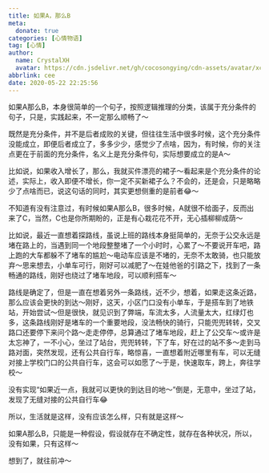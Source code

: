 ```yaml
---
title: 如果A，那么B
meta:
  donate: true
categories: [心情物语]
tag: [心情]
author:
  name: CrystalXH
  avatar: https://cdn.jsdelivr.net/gh/cocosongying/cdn-assets/avatar/xcf.jpg
abbrlink: cee
date: 2020-05-22 22:25:56
---
```


如果A那么B，本身很简单的一个句子，按照逻辑推理的分类，该属于充分条件的句子，只是，实践起来，不一定那么顺畅了～

<!-- more -->

既然是充分条件，并不是后者成败的关键，但往往生活中很多时候，这个充分条件没能成立，即便后者成立了，多多少少，感觉少了点啥，因为，有时候，你的关注点更在于前面的充分条件，名义上是充分条件句，实际想要成立的是A～

比如说，如果收入增长了，那么，我就买件漂亮的裙子～看起来是个充分条件的论述，实际上，收入即便不增长，你一定不买新裙子么？不会的，还是会，只是略略少了点啥而已，说这句话的同时，其实更想侧重的是前者😂～

不知道有没有注意过，有时候如果A那么B，很多时候，A就很不给面子，反而出来了C，当然，C也是你所期盼的，正是有心栽花花不开，无心插柳柳成荫～

比如说，最近一直想着探路线，虽说上班的路线本身挺简单的，无奈于公交永远是堵在路上的，当遇到同一个地段整整堵了一个小时时，心累了～不要说开车吧，路上跑的大车都躲不了堵车的尴尬～电动车应该是不堵的，无奈不太敢骑，也只能放弃～思来想去，小单车可行，刚好可以减肥了～在娃他爸的引路之下，找到了一条畅通的路线，刚好也绕过了堵车地段，可以顺利搭车～

路线是确定了，但是一直在想着另外一条路线，近不少，想着，如果走这条近路，那么应该会更快的到达～刚好，这天，小区门口没有小单车，于是搭车到了地铁站，开始尝试～但是很快，就见识到了弊端，车流太多，人流量太大，红绿灯也多，这条路线刚好是堵车的一个重要地段，没法畅快的骑行，只能兜兜转转，交叉路口还要停下来问个路～走走停停，总算通过了堵车地段，赶上了公交车～或许是太忘神了，一不小心，坐过了站台，兜兜转转，下了车，好在过的站不多～走到马路对面，突然发现，还有公共自行车，略惊喜，一直想着附近哪里有车，可以无缝对接上学校门口的公共自行车，这会可以如愿了～于是，快速取车，跨上，奔往学校～

没有实现“如果近一点，我就可以更快的到达目的地～”倒是，无意中，坐过了站，发现了无缝对接的公共自行车😂

所以，生活就是这样，没有应该怎么样，只有就是这样～

如果A那么B，只能是一种假设，假设就存在不确定性，就存在各种状况，所以，没有如果，只有这样～

想到了，就往前冲～
